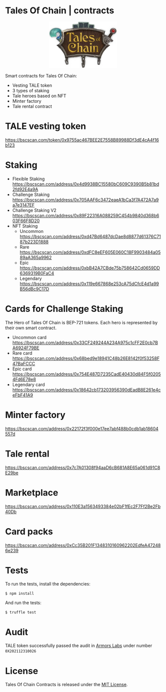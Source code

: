# **Tales Of Chain** | contracts
<p align="center">
  <img src="logo.png" alt="OpenZeppelin" height="150px">
</p>
Smart contracts for Tales Of Chain:

* Vesting TALE token
* 3 types of staking
* Tale heroes based on NFT
* Minter factory
* Tale rental contract

# TALE vesting token
https://bscscan.com/token/0x9755ac467BEE2E7558B89988Df3dE4cA4f16b123
# Staking
* Flexible Staking
https://bscscan.com/address/0x4d9938BC15580bC609C9390B5b81bd2fd92E4a9A
* Challenge Staking https://bscscan.com/address/0x705AAF6c3472eaeA1bCa3f7A472A7a9a7e3147EF
* Challenge Staking V2 https://bscscan.com/address/0x89F22316A088259C454b9840d368b603F66F8D20
* NFT Staking
  - Uncommon https://bscscan.com/address/0xd47Bd6487dcDae8d8877d61376C7187b223D1888
  - Rare https://bscscan.com/address/0xdFC8eEF605E060C18F9903484a0589aA365a9962
  - Epic https://bscscan.com/address/0xbB42A7CBde75b758642Cd0659DD6369319B0FaC4
  - Legendary https://bscscan.com/address/0x119e667868e253cA75dCfcE4d1a99B56dBc9C17D
# Cards for Challenge Staking
The Hero of Tales Of Chain is BEP-721 tokens. Each hero is represented by their own smart contract.

* Uncommon card https://bscscan.com/address/0x33CF249244A234A975c1cFF2E0cb7BA6924F79BE
* Rare card https://bscscan.com/address/0x68bed9e18941C48b26E8142f0f53258F47BaFCCC
* Epic card https://bscscan.com/address/0x754E487D7235CadE40430d84F5f02054Fd6E78e8
* Legendary card https://bscscan.com/address/0x18642cb173203956390dEadB8E261e4ceFbF41A9

# Minter factory
https://bscscan.com/address/0x22172f3f000e17ee7abf488b0cdb1ab18604557d
# Tale rental
https://bscscan.com/address/0x7c7A01308f94aaD6cB681A8E65a061d91C8E29be
# Marketplace
https://bscscan.com/address/0x110E3a1563493384e02bF1fEc2F7Ff2Be2Fb40Db
# Card packs
https://bscscan.com/address/0xCc35B201F1348310160962202EdfeA472486e239
# Tests
To run the tests, install the dependencies:
```console
$ npm install
```
And run the tests:
```console
$ truffle test
```
# Audit
TALE token successfully passed the audit in [Armors Labs](https://armors.io/) under number ``0X202112310026``
# License
Tales Of Chain Contracts is released under the [MIT License](LICENSE).
